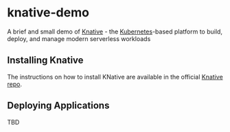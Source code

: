 knative-demo
============

A brief and small demo of [Knative](https://github.com/knative/) - the [Kubernetes](https://kubernetes.io)-based platform to build, deploy, and manage modern serverless workloads

Installing Knative
------------------

The instructions on how to install KNative are available in the official [Knative repo](https://github.com/knative/docs/tree/master/install).

Deploying Applications
----------------------

TBD

